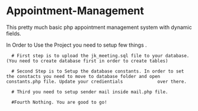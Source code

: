 # Appointment-Management
This pretty much basic php appointment management system with dynamic fields.


In Order to Use the Project you need to setup few things .

      # First step is to upload the jk_meeting.sql file to your database.(You need to create database first in order to create tables)
      
      # Second Step is to Setup the database constants. In order to set the constacts you need to move to database folder and open constants.php file. Update your credientials             over there.
      
      # Third you need to setup sender mail inside mail.php file.
      
      #Fourth Nothing. You are good to go!
